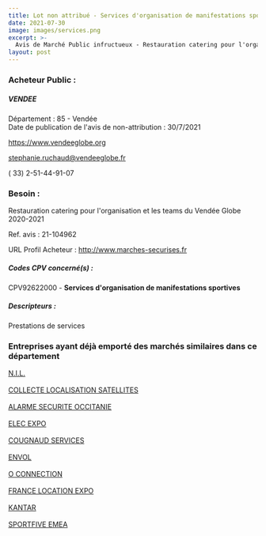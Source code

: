 ```yaml
---
title: Lot non attribué - Services d'organisation de manifestations sportives
date: 2021-07-30
image: images/services.png
excerpt: >-
  Avis de Marché Public infructueux - Restauration catering pour l'organisation et les teams du Vendée Globe 2020-2021
layout: post
---
```


### Acheteur Public :
##### VENDEE
Département : 85 - Vendée<br/>
Date de publication de l'avis de non-attribution : 30/7/2021


https://www.vendeeglobe.org

stephanie.ruchaud@vendeeglobe.fr

( 33) 2-51-44-91-07
### Besoin :

Restauration catering pour l'organisation et les teams du Vendée Globe 2020-2021

Ref. avis : 21-104962

URL Profil Acheteur : http://www.marches-securises.fr

##### Codes CPV concerné(s) :
CPV92622000 - **Services d'organisation de manifestations sportives** <br/>

##### Descripteurs :
Prestations de services <br/>

### Entreprises ayant déjà emporté des marchés similaires dans ce département
<a href="/entreprise-546/siren-325114056">N.I.L.</a><br/><br/>
<a href="/entreprise-548/siren-338034390">COLLECTE LOCALISATION SATELLITES</a><br/><br/>
<a href="/entreprise-549/siren-341702397">ALARME SECURITE OCCITANIE</a><br/><br/>
<a href="/entreprise-551/siren-379271737">ELEC EXPO</a><br/><br/>
<a href="/entreprise-552/siren-382224418">COUGNAUD SERVICES</a><br/><br/>
<a href="/entreprise-567/siren-500671912">ENVOL</a><br/><br/>
<a href="/entreprise-569/siren-513299529">O CONNECTION</a><br/><br/>
<a href="/entreprise-570/siren-521530972">FRANCE LOCATION EXPO</a><br/><br/>
<a href="/entreprise-573/siren-612034496">KANTAR</a><br/><br/>
<a href="/entreprise-582/siren-873803456">SPORTFIVE EMEA</a><br/><br/>
